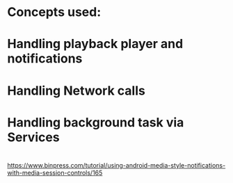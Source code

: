 # Concepts used:
# Handling playback player and notifications
<!--  * MediaStyle for notifications
  * MediaSession for controlling media playbacks
  * Permission to use this MediaControl 
      - permission name="android:name="android.permission.MEDIA_CONTENT_CONTROL"
  * 
-->     
# Handling Network calls
# Handling background task via Services
# 

https://www.binpress.com/tutorial/using-android-media-style-notifications-with-media-session-controls/165
